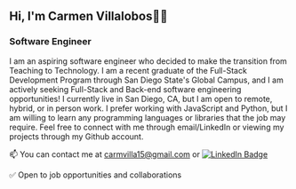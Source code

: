 ## Hi, I'm Carmen Villalobos👋😄

### Software Engineer

I am an aspiring software engineer who decided to make the transition from Teaching to Technology. I am a recent graduate of the Full-Stack Development Program through San Diego State's Global Campus, and I am actively seeking Full-Stack and Back-end software engineering opportunities! I currently live in San Diego, CA, but I am open to remote, hybrid, or in person work. I prefer working with JavaScript and Python, but I am willing to learn any programming languages or libraries that the job may require. Feel free to connect with me through email/LinkedIn or viewing my projects through my Github account.

📫 You can contact me at carmvilla15@gmail.com or
  <a href="https://www.linkedin.com/in/carmen-villalobos-11a829237/">
    <img src="https://img.shields.io/badge/LinkedIn-blue?style=for-the-badge&logo=linkedin&logoColor=white" alt="LinkedIn Badge"/>
  </a>
 

✅ Open to job opportunities and collaborations

<!--
💻 Link to my portfolio website parkervanevery.com

⬇️ Check out two of my larger projects here ⬇️

🍕 REST-Rant Restaurant Review App https://pumpkin-tart-95991.herokuapp.com/

🎮 JS fighting game deployed here https://pdvanevery.github.io/Midterm-Project-1/


⬇️ Some skills I use when developing ⬇️

<div id="badges">
  <a href="https://www.linkedin.com/in/carmen-villalobos-11a829237/">
    <img src="https://img.shields.io/badge/LinkedIn-blue?style=for-the-badge&logo=linkedin&logoColor=white" alt="LinkedIn Badge"/>
  </a>
  <a href="your-youtube-URL">
    <img src="https://img.shields.io/badge/YouTube-red?style=for-the-badge&logo=youtube&logoColor=white" alt="Youtube Badge"/>
  </a>
  <a href="your-twitter-URL">
    <img src="https://img.shields.io/badge/Twitter-blue?style=for-the-badge&logo=twitter&logoColor=white" alt="Twitter Badge"/>
  </a>
</div>
-->

<!--
**carmenvillalobos/carmenvillalobos** is a ✨ _special_ ✨ repository because its `README.md` (this file) appears on your GitHub profile.

Here are some ideas to get you started:

- 🔭 I’m currently working on ...
- 🌱 I’m currently learning ...
- 👯 I’m looking to collaborate on ...
- 🤔 I’m looking for help with ...
- 💬 Ask me about ...
- 📫 How to reach me: ...
- 😄 Pronouns: ...
- ⚡ Fun fact: ...
-->
